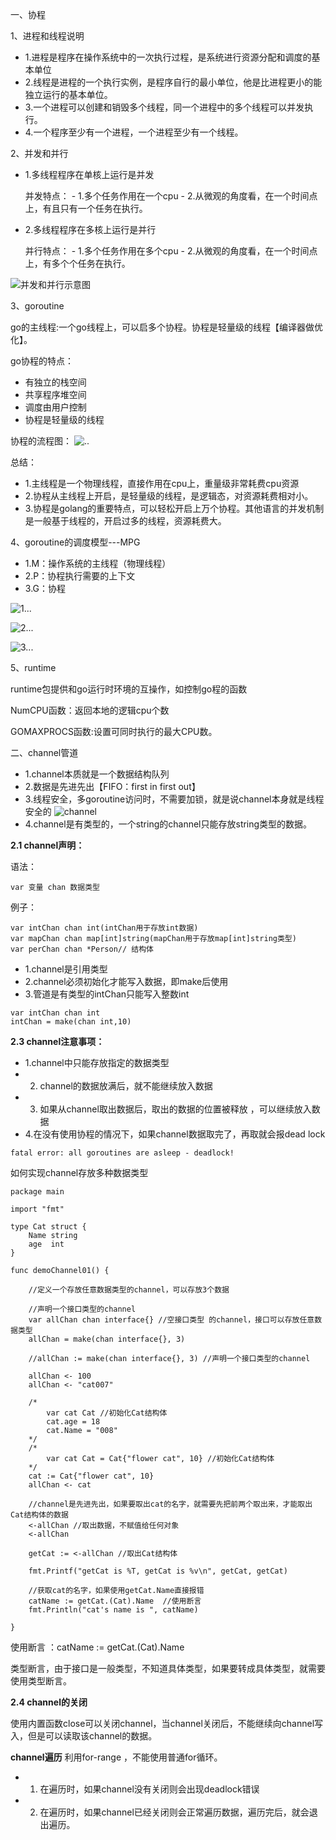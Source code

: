 一、协程

1、进程和线程说明
- 1.进程是程序在操作系统中的一次执行过程，是系统进行资源分配和调度的基本单位
- 2.线程是进程的一个执行实例，是程序自行的最小单位，他是比进程更小的能独立运行的基本单位。
- 3.一个进程可以创建和销毁多个线程，同一个进程中的多个线程可以并发执行。
- 4.一个程序至少有一个进程，一个进程至少有一个线程。

2、并发和并行
- 1.多线程程序在单核上运行是并发

    并发特点：
        - 1.多个任务作用在一个cpu
        - 2.从微观的角度看，在一个时间点上，有且只有一个任务在执行。

- 2.多线程程序在多核上运行是并行

    并行特点：
         - 1.多个任务作用在多个cpu
        - 2.从微观的角度看，在一个时间点上，有多个个任务在执行。

![并发和并行示意图](https://github.com/goldbridge18/imagefile/blob/master/goimage/2020-07-05%2016-04-58%E5%B1%8F%E5%B9%95%E6%88%AA%E5%9B%BE.png)


3、goroutine

go的主线程:一个go线程上，可以启多个协程。协程是轻量级的线程【编译器做优化】。

go协程的特点：
- 有独立的栈空间
- 共享程序堆空间
- 调度由用户控制
- 协程是轻量级的线程

协程的流程图：
![..](https://github.com/goldbridge18/imagefile/blob/master/goimage/2020-07-05%2018-09-30%E5%B1%8F%E5%B9%95%E6%88%AA%E5%9B%BE.png)

总结：
- 1.主线程是一个物理线程，直接作用在cpu上，重量级非常耗费cpu资源
- 2.协程从主线程上开启，是轻量级的线程，是逻辑态，对资源耗费相对小。
- 3.协程是golang的重要特点，可以轻松开启上万个协程。其他语言的并发机制是一般基于线程的，开启过多的线程，资源耗费大。

4、goroutine的调度模型---MPG

- 1.M：操作系统的主线程（物理线程）
- 2.P：协程执行需要的上下文
- 3.G：协程

![1...](https://github.com/goldbridge18/imagefile/blob/master/goimage/2020-07-05%2018-41-02%E5%B1%8F%E5%B9%95%E6%88%AA%E5%9B%BE.png)

![2...](https://github.com/goldbridge18/imagefile/blob/master/goimage/2020-07-05%2018-41-44%E5%B1%8F%E5%B9%95%E6%88%AA%E5%9B%BE.png)

![3...](https://github.com/goldbridge18/imagefile/blob/master/goimage/2020-07-05%2018-42-30%E5%B1%8F%E5%B9%95%E6%88%AA%E5%9B%BE.png)

5、runtime

runtime包提供和go运行时环境的互操作，如控制go程的函数

NumCPU函数：返回本地的逻辑cpu个数

GOMAXPROCS函数:设置可同时执行的最大CPU数。

二、channel管道

- 1.channel本质就是一个数据结构队列
- 2.数据是先进先出【FIFO：first in first out】
- 3.线程安全，多goroutine访问时，不需要加锁，就是说channel本身就是线程安全的
![channel](https://github.com/goldbridge18/imagefile/blob/master/goimage/2020-07-07%2023-26-04%E5%B1%8F%E5%B9%95%E6%88%AA%E5%9B%BE.png)
- 4.channel是有类型的，一个string的channel只能存放string类型的数据。

**2.1 channel声明：**

语法：
```
var 变量 chan 数据类型
```
例子：
```
var intChan chan int(intChan用于存放int数据)
var mapChan chan map[int]string(mapChan用于存放map[int]string类型)
var perChan chan *Person// 结构体
```
- 1.channel是引用类型
- 2.channel必须初始化才能写入数据，即make后使用
- 3.管道是有类型的intChan只能写入整数int
```
var intChan chan int
intChan = make(chan int,10)
```

**2.3 channel注意事项：**
- 1.channel中只能存放指定的数据类型
- 2. channel的数据放满后，就不能继续放入数据
- 3. 如果从channel取出数据后，取出的数据的位置被释放 ，可以继续放入数据
- 4.在没有使用协程的情况下，如果channel数据取完了，再取就会报dead lock
```
fatal error: all goroutines are asleep - deadlock!
```

如何实现channel存放多种数据类型

```
package main

import "fmt"

type Cat struct {
	Name string
	age  int
}

func demoChannel01() {

	//定义一个存放任意数据类型的channel，可以存放3个数据

	//声明一个接口类型的channel
	var allChan chan interface{} //空接口类型 的channel，接口可以存放任意数据类型
	allChan = make(chan interface{}, 3)

	//allChan := make(chan interface{}, 3) //声明一个接口类型的channel

	allChan <- 100
	allChan <- "cat007"

	/*
		var cat Cat //初始化Cat结构体
		cat.age = 18
		cat.Name = "008"
	*/
	/*
		var cat Cat = Cat{"flower cat", 10} //初始化Cat结构体
	*/
	cat := Cat{"flower cat", 10}
	allChan <- cat

	//channel是先进先出，如果要取出cat的名字，就需要先把前两个取出来，才能取出Cat结构体的数据
	<-allChan //取出数据，不赋值给任何对象
	<-allChan

	getCat := <-allChan //取出Cat结构体

	fmt.Printf("getCat is %T, getCat is %v\n", getCat, getCat)

	//获取cat的名字，如果使用getCat.Name直接报错
	catName := getCat.(Cat).Name  //使用断言
	fmt.Println("cat's name is ", catName)

}
```
使用断言 ：catName := getCat.(Cat).Name

类型断言，由于接口是一般类型，不知道具体类型，如果要转成具体类型，就需要使用类型断言。


**2.4 channel的关闭**

使用内置函数close可以关闭channel，当channel关闭后，不能继续向channel写入，但是可以读取该channel的数据。

**channel遍历**
利用for-range ，不能使用普通for循环。
- 1. 在遍历时，如果channel没有关闭则会出现deadlock错误
- 2. 在遍历时，如果channel已经关闭则会正常遍历数据，遍历完后，就会退出遍历。